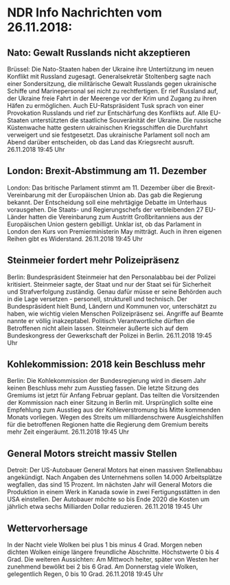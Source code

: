 # NDR Info Nachrichten vom 26.11.2018:


## Nato: Gewalt Russlands nicht akzeptieren
Brüssel:	Die Nato-Staaten haben der Ukraine ihre Untertützung im neuen Konflikt mit Russland zugesagt. Generalsekretär Stoltenberg sagte nach einer Sondersitzung, die militärische Gewalt Russlands gegen ukrainische Schiffe und Marinepersonal sei nicht zu rechtfertigen. Er rief Russland auf, der Ukraine freie Fahrt in der Meerenge vor der Krim und Zugang zu ihren Häfen zu ermöglichen. Auch EU-Ratspräsident Tusk sprach von einer Provokation Russlands und rief zur Entschärfung des Konflikts auf. Alle EU-Staaten unterstützten die staatliche Souveränität der Ukraine. Die russische Küstenwache hatte gestern ukrainischen Kriegsschiffen die Durchfahrt verweigert und sie festgesetzt. Das ukrainische Parlament soll noch am Abend darüber entscheiden, ob das Land das Kriegsrecht ausruft. 26.11.2018 19:45 Uhr 

## London: Brexit-Abstimmung am 11. Dezember
London: Das britische Parlament stimmt am 11. Dezember über die Brexit-Vereinbarung mit der Europäischen Union ab. Das gab die Regierung bekannt. Der Entscheidung soll eine mehrtägige Debatte im Unterhaus vorausgehen. Die Staats- und Regierungschefs der verbleibenden 27 EU-Länder hatten die Vereinbarung zum Austritt Großbritanniens aus der Europäischen Union gestern gebilligt. Unklar ist, ob das Parlament in London den Kurs von Premierministerin May mitträgt. Auch in ihren eigenen Reihen gibt es Widerstand. 26.11.2018 19:45 Uhr 

## Steinmeier fordert mehr Polizeipräsenz
Berlin: Bundespräsident Steinmeier hat den Personalabbau bei der Polizei kritisiert. Steinmeier sagte, der Staat und nur der Staat sei für Sicherheit und Strafverfolgung zuständig. Genau dafür müsse er seine Behörden auch in die Lage versetzen - personell, strukturell und technisch. Der Bundespräsident hielt Bund, Ländern und Kommunen vor, unterschätzt zu haben, wie wichtig vielen Menschen Polizeipräsenz sei. Angriffe auf Beamte nannte er völlig inakzeptabel. Politisch Verantwortliche dürften die Betroffenen nicht allein lassen. Steinmeier äußerte sich auf dem Bundeskongress der Gewerkschaft der Polizei in Berlin. 26.11.2018 19:45 Uhr 

## Kohlekommission: 2018 kein Beschluss mehr
Berlin: Die Kohlekommission der Bundesregierung wird in diesem Jahr keinen Beschluss mehr zum Ausstieg fassen. Die letzte Sitzung des Gremiums ist jetzt für Anfang Februar geplant. Das teilten die Vorsitzenden der Kommission nach einer Sitzung in Berlin mit. Ursprünglich sollte eine Empfehlung zum Ausstieg aus der Kohleverstromung bis Mitte kommenden Monats vorliegen. Wegen des Streits um milliardenschwere Ausgleichshilfen für die betroffenen Regionen hatte die Regierung dem Gremium bereits mehr Zeit eingeräumt. 26.11.2018 19:45 Uhr 

## General Motors streicht massiv Stellen
Detroit:	Der US-Autobauer General Motors hat einen massiven Stellenabbau angekündigt. Nach Angaben des Unternehmens sollen 14.000 Arbeitsplätze wegfallen, das sind 15 Prozent. Im nächsten Jahr will General Motors die Produktion in einem Werk in Kanada sowie in zwei Fertigungsstätten in den USA einstellen. Der Autobauer möchte so bis Ende 2020 die Kosten um jährlich etwa sechs Milliarden Dollar reduzieren. 26.11.2018 19:45 Uhr 

## Wettervorhersage
In der Nacht viele Wolken bei plus 1 bis minus 4 Grad. Morgen neben dichten Wolken einige längere freundliche Abschnitte. Höchstwerte 0 bis 4 Grad. Die weiteren Aussichten: Am Mittwoch heiter, später von Westen her zunehmend bewölkt bei 2 bis 6 Grad. Am Donnerstag viele Wolken, gelegentlich Regen, 0 bis 10 Grad. 26.11.2018 19:45 Uhr 
